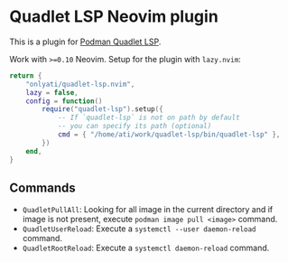 # Quadlet LSP Neovim plugin

This is a plugin for
[Podman Quadlet LSP](https://github.com/onlyati/quadlet-lsp/).

Work with `>=0.10` Neovim. Setup for the plugin with `lazy.nvim`:

```lua
return {
    "onlyati/quadlet-lsp.nvim",
    lazy = false,
    config = function()
        require("quadlet-lsp").setup({
            -- If `quadlet-lsp` is not on path by default
            -- you can specify its path (optional)
            cmd = { "/home/ati/work/quadlet-lsp/bin/quadlet-lsp" },
        })
    end,
}
```

## Commands

- `QuadletPullAll`: Looking for all image in the current directory and if image
  is not present, execute `podman image pull <image>` command.
- `QuadletUserReload`: Execute a `systemctl --user daemon-reload` command.
- `QuadletRootReload`: Execute a `systemctl daemon-reload` command.
